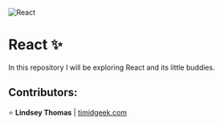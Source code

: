 ![React](https://kinsta.com/wp-content/uploads/2022/06/what-is-react-js-feature-image-1200x675.png)
# React :sparkles:

In this repository I will be exploring React and its little buddies.

## Contributors:

:star: **Lindsey Thomas** | [timidgeek.com]("timidgeek.com/")